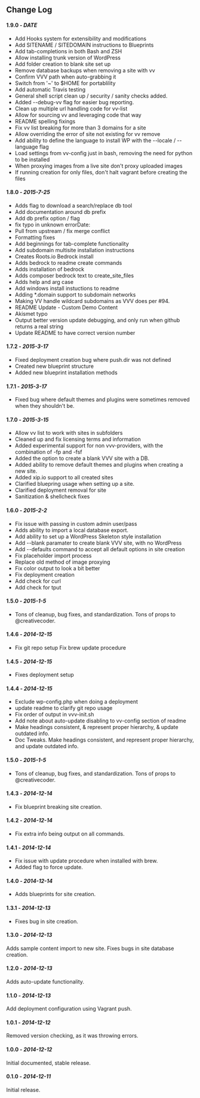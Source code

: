 ## Change Log

#### 1.9.0 - *DATE* ####

 * Add Hooks system for extensibility and modifications
 * Add SITENAME / SITEDOMAIN instructions to Blueprints
 * Add tab-completions in both Bash and ZSH
 * Allow installing trunk version of WordPress
 * Add folder creation to blank site set up
 * Remove database backups when removing a site with vv
 * Confirm VVV path when auto-grabbing it
 * Switch from '~' to $HOME for portablility
 * Add automatic Travis testing
 * General shell script clean up / security / sanity checks added.
 * Added --debug-vv flag for easier bug reporting.
 * Clean up multiple url handling code for vv-list
 * Allow for sourcing vv and leveraging code that way
 * README spelling fixings
 * Fix vv list breaking for more than 3 domains for a site
 * Allow overriding the error of site not existing for vv remove
 * Add ability to define the language to install WP with the --locale / --language flag
 * Load settings from vv-config just in bash, removing the need for python to be installed
 * When proxying images from a live site don't proxy uploaded images
 * If running creation for only files, don't halt vagrant before creating the files


#### 1.8.0 - *2015-7-25* ####
 * Adds flag to download a search/replace db tool
 * Add documentation around db prefix
 * Add db prefix option / flag
 * fix typo in unknown errorDate:
 * Pull from upstream / fix merge conflict
 * Formatting fixes
 * Add beginnings for tab-complete functionality
 * Add subdomain multisite installation instructions
 * Creates Roots.io Bedrock install
 * Adds bedrock to readme create commands
 * Adds installation of bedrock
 * Adds composer bedrock text to create_site_files
 * Adds help and arg case
 * Add windows install instuctions to readme
 * Adding *.domain support to subdomain networks
 * Making VV handle wildcard subdomains as VVV does per #94.
 * README Update - Custom Demo Content
 * Akismet typo
 * Output better version update debugging, and only run when github returns a real string
 * Update README to have correct version number


#### 1.7.2 - *2015-3-17* ####
 * Fixed deployment creation bug where push.dir was not defined
 * Created new blueprint structure
 * Added new blueprint installation methods

#### 1.7.1 - *2015-3-17* ####
 * Fixed bug where default themes and plugins were sometimes removed when they shouldn't be.

#### 1.7.0 - *2015-3-15* ####
 * Allow vv list to work with sites in subfolders
 * Cleaned up and fix licensing terms and information
 * Added experimental support for non vvv-providers, with the combination of -fp and -fsf
 * Added the option to create a blank VVV site with a DB.
 * Added ability to remove default themes and plugins when creating a new site.
 * Added xip.io support to all created sites
 * Clarified bluepring usage when setting up a site.
 * Clarified deployment removal for site
 * Sanitization & shellcheck fixes

#### 1.6.0 - *2015-2-2* ####
 * Fix issue with passing in custom admin user/pass
 * Adds ability to import a local database export.
 * Add ability to set up a WordPress Skeleton style installation
 * Add --blank paramater to create blank VVV site, with no WordPress
 * Add --defaults command to accept all default options in site creation
 * Fix placeholder import process
 * Replace old method of image proxying
 * Fix color output to look a bit better
 * Fix deployment creation
 * Add check for curl
 * Add check for tput

#### 1.5.0 - *2015-1-5* ####
 * Tons of cleanup, bug fixes, and standardization. Tons of props to @creativecoder.

#### 1.4.6 - *2014-12-15* ####
 * Fix git repo setup
 Fix brew update procedure

#### 1.4.5 - *2014-12-15* ####
 * Fixes deployment setup

#### 1.4.4 - *2014-12-15* ####
 * Exclude wp-config.php when doing a deployment
 * update readme to clarify git repo usage
 * Fix order of output in vvv-init.sh
 * Add note about auto-update disabling to vv-config section of readme
 * Make headings consistent, & represent proper hierarchy, & update outdated info.
 * Doc Tweaks. Make headings consistent, and represent proper hierarchy, and update outdated info.

#### 1.5.0 - *2015-1-5* ####
 * Tons of cleanup, bug fixes, and standardization. Tons of props to @creativecoder.

#### 1.4.3 - *2014-12-14* ####
 * Fix blueprint breaking site creation.

#### 1.4.2 - *2014-12-14* ####
 * Fix extra info being output on all commands.

#### 1.4.1 - *2014-12-14* ####
 * Fix issue with update procedure when installed with brew.
 * Added flag to force update.

#### 1.4.0 - *2014-12-14* ####
 * Adds blueprints for site creation.

#### 1.3.1 - *2014-12-13* ####
 * Fixes bug in site creation.

#### 1.3.0 - *2014-12-13* ####
 Adds sample content import to new site.
 Fixes bugs in site database creation.

#### 1.2.0 - *2014-12-13* ####
 Adds auto-update functionality.

#### 1.1.0 - *2014-12-13* ####
 Add deployment configuration using Vagrant push.

#### 1.0.1 - *2014-12-12* ####
 Removed version checking, as it was throwing errors.

#### 1.0.0 - *2014-12-12* ####
 Initial documented, stable release.

#### 0.1.0 - *2014-12-11* ####
 Initial release.

